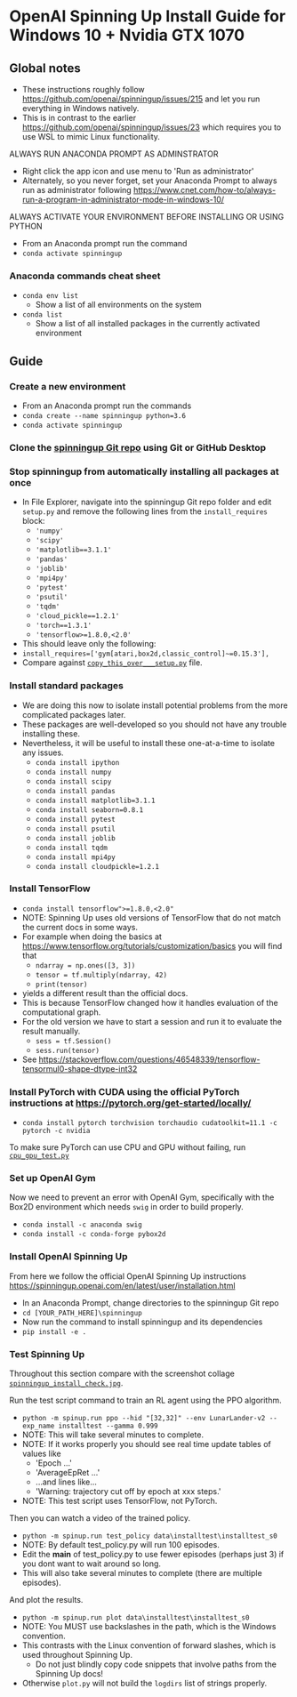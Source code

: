 # OpenAI Spinning Up Install Guide for Windows 10 + Nvidia GTX 1070

## Global notes
- These instructions roughly follow https://github.com/openai/spinningup/issues/215 and let you run everything in Windows natively.
- This is in contrast to the earlier https://github.com/openai/spinningup/issues/23 which requires you to use WSL to mimic Linux functionality.


ALWAYS RUN ANACONDA PROMPT AS ADMINSTRATOR 
- Right click the app icon and use menu to 'Run as administrator'
- Alternately, so you never forget, set your Anaconda Prompt to always run as administrator following https://www.cnet.com/how-to/always-run-a-program-in-administrator-mode-in-windows-10/

ALWAYS ACTIVATE YOUR ENVIRONMENT BEFORE INSTALLING OR USING PYTHON
- From an Anaconda prompt run the command
- `conda activate spinningup`


### Anaconda commands cheat sheet
- `conda env list`    
  - Show a list of all environments on the system
- `conda list`        
  - Show a list of all installed packages in the currently activated environment

## Guide
### Create a new environment
- From an Anaconda prompt run the commands
- `conda create --name spinningup python=3.6`
- `conda activate spinningup`

### Clone the [spinningup Git repo](https://github.com/openai/spinningup) using Git or GitHub Desktop

### Stop spinningup from automatically installing all packages at once
- In File Explorer, navigate into the spinningup Git repo folder and edit `setup.py` and remove the following lines from the `install_requires` block:
  - `'numpy'`
  - `'scipy'`
  - `'matplotlib==3.1.1'`
  - `'pandas'`
  - `'joblib'`
  - `'mpi4py'`
  - `'pytest'`
  - `'psutil'`
  - `'tqdm'`
  - `'cloud_pickle==1.2.1'`
  - `'torch==1.3.1'`
  - `'tensorflow>=1.8.0,<2.0'`
- This should leave only the following:
- `install_requires=['gym[atari,box2d,classic_control]~=0.15.3'],`
- Compare against [`copy_this_over___setup.py`](copy_this_over___setup.py) file.


### Install standard packages
- We are doing this now to isolate install potential problems from the more complicated packages later.
- These packages are well-developed so you should not have any trouble installing these.
- Nevertheless, it will be useful to install these one-at-a-time to isolate any issues.
  - `conda install ipython`
  - `conda install numpy`
  - `conda install scipy`
  - `conda install pandas`
  - `conda install matplotlib=3.1.1`
  - `conda install seaborn=0.8.1`
  - `conda install pytest`
  - `conda install psutil`
  - `conda install joblib`
  - `conda install tqdm`
  - `conda install mpi4py`
  - `conda install cloudpickle=1.2.1`


### Install TensorFlow
- `conda install tensorflow">=1.8.0,<2.0"`
- NOTE: Spinning Up uses old versions of TensorFlow that do not match the current docs in some ways. 
- For example when doing the basics at https://www.tensorflow.org/tutorials/customization/basics you will find that 
  - `ndarray = np.ones([3, 3])`
  - `tensor = tf.multiply(ndarray, 42)`
  - `print(tensor)`
- yields a different result than the official docs.
- This is because TensorFlow changed how it handles evaluation of the computational graph. 
- For the old version we have to start a session and run it to evaluate the result manually.
  - `sess = tf.Session()`
  - `sess.run(tensor)`
- See https://stackoverflow.com/questions/46548339/tensorflow-tensormul0-shape-dtype-int32



### Install PyTorch with CUDA using the official PyTorch instructions at https://pytorch.org/get-started/locally/
- `conda install pytorch torchvision torchaudio cudatoolkit=11.1 -c pytorch -c nvidia`

To make sure PyTorch can use CPU and GPU without failing, run [`cpu_gpu_test.py`](cpu_gpu_test.py)

### Set up OpenAI Gym
Now we need to prevent an error with OpenAI Gym, specifically with the Box2D environment which needs `swig` in order to build properly.
- `conda install -c anaconda swig`
- `conda install -c conda-forge pybox2d`

### Install OpenAI Spinning Up
From here we follow the official OpenAI Spinning Up instructions https://spinningup.openai.com/en/latest/user/installation.html
- In an Anaconda Prompt, change directories to the spinningup Git repo
- `cd [YOUR_PATH_HERE]\spinningup`
- Now run the command to install spinningup and its dependencies
- `pip install -e .`

### Test Spinning Up
Throughout this section compare with the screenshot collage [`spinningup_install_check.jpg`](spinningup_install_check.jpg).

Run the test script command to train an RL agent using the PPO algorithm.
- `python -m spinup.run ppo --hid "[32,32]" --env LunarLander-v2 --exp_name installtest --gamma 0.999`
- NOTE: This will take several minutes to complete.
- NOTE: If it works properly you should see real time update tables of values like
  - 'Epoch ...'
  - 'AverageEpRet ...' 
  - ...and lines like...
  - 'Warning: trajectory cut off by epoch at xxx steps.'
- NOTE: This test script uses TensorFlow, not PyTorch.

Then you can watch a video of the trained policy.
- `python -m spinup.run test_policy data\installtest\installtest_s0`
- NOTE: By default test_policy.py will run 100 episodes.
- Edit the __main__ of test_policy.py to use fewer episodes (perhaps just 3) if you dont want to wait around so long.
- This will also take several minutes to complete (there are multiple episodes).

And plot the results.
- `python -m spinup.run plot data\installtest\installtest_s0`
- NOTE: You MUST use backslashes in the path, which is the Windows convention.
- This contrasts with the Linux convention of forward slashes, which is used throughout Spinning Up.
  - Do not just blindly copy code snippets that involve paths from the Spinning Up docs!
- Otherwise `plot.py` will not build the `logdirs` list of strings properly.
